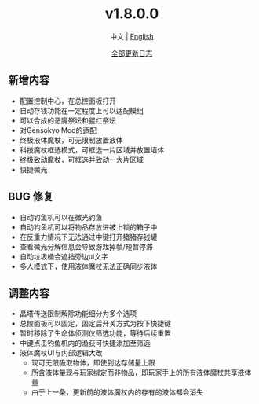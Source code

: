﻿<h1 align="center">v1.8.0.0</h1>

<div align="center">

中文 | [English](../en/v1.8.0.0.md)

[全部更新日志](../../ChangeLog.md)

</div>

## 新增内容

- 配置控制中心，在总控面板打开
- 自动存钱功能在一定程度上可以适配模组
- 可以合成的恶魔祭坛和猩红祭坛
- 对Gensokyo Mod的适配
- 终极液体魔杖，可无限制放置液体
- 科技魔杖框选模式，可框选一片区域并放置墙体
- 终极致动魔杖，可框选并致动一大片区域
- 快捷微光

## BUG 修复

- 自动钓鱼机可以在微光钓鱼
- 自动钓鱼机可以将物品存放进被上锁的箱子中
- 在反重力情况下无法通过中键打开猪猪存钱罐
- 查看微光分解信息会导致游戏掉帧/短暂停滞
- 自动垃圾桶会遮挡旁边ui文字
- 多人模式下，使用液体魔杖无法正确同步液体

## 调整内容

- 晶塔传送限制解除功能细分为多个选项
- 总控面板可以固定，固定后开关方式为按下快捷键
- 暂时移除了生命体侦测仪筛选功能，等待后续重置
- 中键点击钓鱼机内的渔获可快捷添加至筛选
- 液体魔杖UI与内部逻辑大改
  - 现可无限吸取物体，即使到达存储量上限
  - 所含液体量现与玩家绑定而非物品，即玩家手上的所有液体魔杖共享液体量
  - 由于上一条，更新前的液体魔杖内的存有的液体都会消失